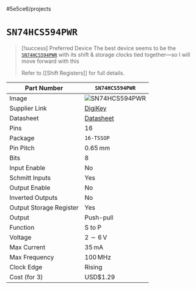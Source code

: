 #5e5ce6/projects 

# `SN74HCS594PWR`

> [!success] Preferred Device
> The best device seems to be the [`SN74HCS594PWR`](https://www.digikey.com.au/en/products/detail/texas-instruments/SN74HCS594PWR/13532304) with its shift & storage clocks tied together—so I will move forward with this
> 
> Refer to [[Shift Registers]] for full details.

| Part Number             | `SN74HCS594PWR`                                                                                                |
| ----------------------- | -------------------------------------------------------------------------------------------------------------- |
| Image                   | ![`SN74HCS594PWR`](https://mm.digikey.com/Volume0/opasdata/d220001/medias/images/326/296;-4220204;-PW;-16.jpg) |
| Supplier Link           | [DigiKey](https://www.digikey.co.nz/en/products/detail/texas-instruments/SN74HCS594PWR/13532304)              |
| Datasheet               | [Datasheet](https://www.ti.com/lit/ds/symlink/sn74hcs594.pdf)                                                  | 
| Pins                    | 16                                                                                                             |
| Package                 | `16-TSSOP`                                                                                                     |
| Pin Pitch               | $0.65\,\text{mm}$                                                                                              |
| Bits                    | 8                                                                                                              |
| Input Enable            | No                                                                                                             |
| Schmitt Inputs          | Yes                                                                                                            |
| Output Enable           | No                                                                                                             |
| Inverted Outputs        | No                                                                                                             |
| Output Storage Register | Yes                                                                                                            |
| Output                  | Push-pull                                                                                                      |
| Function                | S to P                                                                                                         |
| Voltage                 | $2 \sim 6\,\text{V}$                                                                                           |
| Max Current             | $35\,\text{mA}$                                                                                                |
| Max Frequency           | $100\,\text{MHz}$                                                                                              |
| Clock Edge              | Rising                                                                                                         |
| Cost (for 3)            | USD$1.29                                                                                                       |
